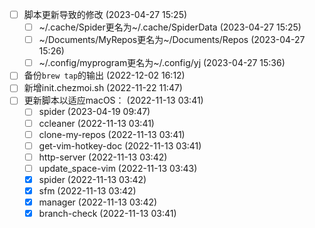  - [ ] 脚本更新导致的修改 (2023-04-27 15:25)
    - [ ] ~/.cache/Spider更名为~/.cache/SpiderData (2023-04-27 15:25)
    - [ ] ~/Documents/MyRepos更名为~/Documents/Repos (2023-04-27 15:26)
    - [ ] ~/.config/myprogram更名为~/.config/yj (2023-04-27 15:36)
  - [ ] 备份`brew tap`的输出 (2022-12-02 16:12)
  - [ ] 新增init.chezmoi.sh (2022-11-22 11:47)
  - [ ] 更新脚本以适应macOS： (2022-11-13 03:41)
    - [ ] spider (2023-04-19 09:47)
    - [ ] ccleaner (2022-11-13 03:41)
    - [ ] clone-my-repos (2022-11-13 03:41)
    - [ ] get-vim-hotkey-doc (2022-11-13 03:41)
    - [ ] http-server (2022-11-13 03:42)
    - [ ] update_space-vim (2022-11-13 03:43)
    - [X] spider (2022-11-13 03:42)
    - [X] sfm (2022-11-13 03:42)
    - [X] manager (2022-11-13 03:42)
    - [X] branch-check (2022-11-13 03:41)
